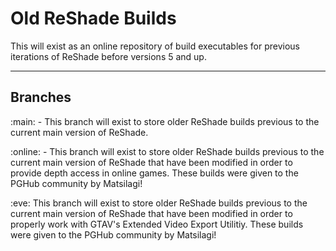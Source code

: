 # Old ReShade Builds
 This will exist as an online repository of build executables for previous iterations of ReShade before versions 5 and up.

---

## Branches

:main: - This branch will exist to store older ReShade builds previous to the current main version of ReShade.

:online: - This branch will exist to store older ReShade builds previous to the current main version of ReShade that have been modified in order to provide depth access in online games. These builds were given to the PGHub community by Matsilagi!

:eve: This branch will exist to store older ReShade builds previous to the current main version of ReShade that have been modified in order to properly work with GTAV's Extended Video Export Utilitiy. These builds were given to the PGHub community by Matsilagi!